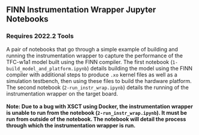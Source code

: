 ## FINN Instrumentation Wrapper Jupyter Notebooks

### **Requires 2022.2 Tools**

A pair of notebooks that go through a simple example of building and running the instrumentation wrapper to capture the performance of the TFC-w1a1 model built using the FINN compiler. The first notebook (`1-build_model_and_platform.ipynb`) details building the model using the FINN compiler with additional steps to produce `.xo` kernel files as well as a simulation testbench, then using these files to build the hardware platform. The second notebook (`2-run_instr_wrap.ipynb`) details the running of the instrumentation wrapper on the target board. \
\
**Note: Due to a bug with XSCT using Docker, the instrumentation wrapper is unable to run from the notebook (`2-run_instr_wrap.ipynb`). It must be run from outside of the notebook. The notebook will detail the process through which the instrumentation wrapper is run.**
